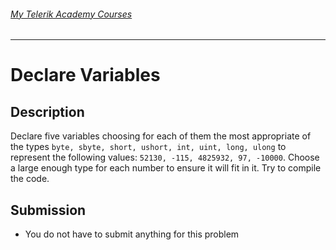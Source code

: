 ###### [My Telerik Academy Courses](https://github.com/nikolovdeyan/TelerikAcademy) 
-------------------------------------

Declare Variables
==============================

## Description
Declare five variables choosing for each of them the most appropriate of the types `byte, sbyte, short, ushort, int, uint, long, ulong` to represent the following values: `52130, -115, 4825932, 97, -10000`.
Choose a large enough type for each number to ensure it will fit in it. Try to compile the code.

## Submission
- You do not have to submit anything for this problem
